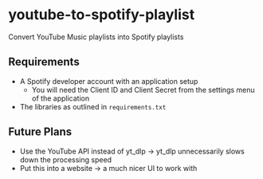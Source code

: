# youtube-to-spotify-playlist
Convert YouTube Music playlists into Spotify playlists

## Requirements
- A Spotify developer account with an application setup
  - You will need the Client ID and Client Secret from the settings menu of the application
- The libraries as outlined in `requirements.txt`
## Future Plans
- Use the YouTube API instead of yt_dlp -> yt_dlp unnecessarily slows down the processing speed
- Put this into a website -> a much nicer UI to work with
